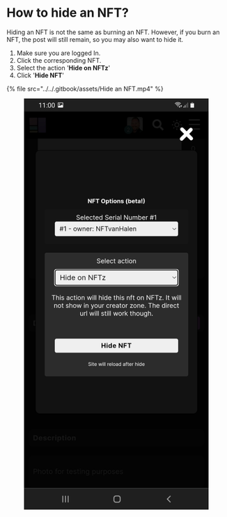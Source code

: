 # How to hide an NFT?

Hiding an NFT is not the same as burning an NFT.  However, if you burn an NFT, the post will still remain, so you may also want to hide it.

1. Make sure you are logged In.
2. Click the corresponding NFT.&#x20;
3. Select the action '**Hide on NFTz**'
4. Click '**Hide NFT**'&#x20;

{% file src="../../.gitbook/assets/Hide an NFT.mp4" %}

<figure><img src="../../.gitbook/assets/Hide on NFTz.jpg" alt=""><figcaption></figcaption></figure>
